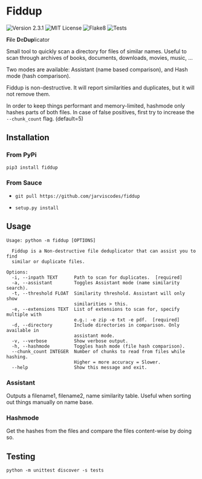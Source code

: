 # Fiddup

![Version 2.3.1](https://img.shields.io/badge/Version-2.3.1-blue)
![MIT License](https://img.shields.io/badge/License-MIT-success)
![Flake8](https://github.com/jarviscodes/fiddup/actions/workflows/flake8_linter.yml/badge.svg)
![Tests](https://github.com/jarviscodes/fiddup/actions/workflows/testing_and_coverage.yml/badge.svg)

**Fi**le **D**e**Dup**licator

Small tool to quickly scan a directory for files of similar names.
Useful to scan through archives of books, documents, downloads, movies, music, ...

Two modes are available: Assistant (name based comparison), and Hash mode (hash comparison).

Fiddup is non-destructive. It will report similarities and duplicates, but it will not remove them.

In order to keep things performant and memory-limited, hashmode only hashes parts of both files.
In case of false positives, first try to increase the `--chunk_count` flag. (default=5)

## Installation

### From PyPi

`pip3 install fiddup`

### From Sauce
* `git pull https://github.com/jarviscodes/fiddup`

* `setup.py install`

## Usage
```
Usage: python -m fiddup [OPTIONS]

  Fiddup is a Non-destructive file deduplicator that can assist you to find
  similar or duplicate files.

Options:
  -i, --inpath TEXT      Path to scan for duplicates.  [required]
  -a, --assistant        Toggles Assistant mode (name similarity search).
  -t, --threshold FLOAT  Similarity threshold. Assistant will only show
                         similarities > this.
  -e, --extensions TEXT  List of extensions to scan for, specify multiple with
                         e.g.: -e zip -e txt -e pdf.  [required]
  -d, --directory        Include directories in comparison. Only available in
                         assistant mode.
  -v, --verbose          Show verbose output.
  -h, --hashmode         Toggles hash mode (file hash comparison).
  --chunk_count INTEGER  Number of chunks to read from files while hashing.
                         Higher = more accuracy = Slower.
  --help                 Show this message and exit.

```

### Assistant

Outputs a filename1, filename2, name similarity table. Useful when sorting out things manually on name base.

### Hashmode

Get the hashes from the files and compare the files content-wise by doing so.

## Testing

`python -m unittest discover -s tests`